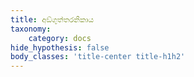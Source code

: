 ```yaml
---
title: අඞ්ගුත්තරනිකාය
taxonomy:
    category: docs
hide_hypothesis: false
body_classes: 'title-center title-h1h2'
---
```



